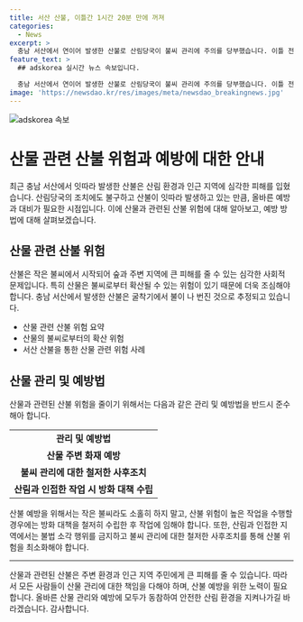 ```yaml
---
title: 서산 산불, 이틀간 1시간 20분 만에 꺼져
categories:
  - News
excerpt: >
  충남 서산에서 연이어 발생한 산불로 산림당국이 불씨 관리에 주의를 당부했습니다. 이틀 전 발생한 산불은 굴착기에서의 불발로 인한 것으로 파악되며, 산림청과 충남도는 불씨 관리를 철저히 해달라고 당부했습니다. 또한, 화재 발생 위험이 높은 작업 시 방화 대책 수립을 당부했습니다. 산불 발생 원인과 피해 면적은 조사 중이며, 산림청은 영농부산물 불법소각 행위를 금지하고 시민들의 협조를 요청하고 있습니다.
feature_text: >
  ## adskorea 실시간 뉴스 속보입니다.

  충남 서산에서 연이어 발생한 산불로 산림당국이 불씨 관리에 주의를 당부했습니다. 이틀 전 발생한 산불은 굴착기에서의 불발로 인한 것으로 파악되며, 산림청과 충남도는 불씨 관리를 철저히 해달라고 당부했습니다. 또한, 화재 발생 위험이 높은 작업 시 방화 대책 수립을 당부했습니다. 산불 발생 원인과 피해 면적은 조사 중이며, 산림청은 영농부산물 불법소각 행위를 금지하고 시민들의 협조를 요청하고 있습니다.
image: 'https://newsdao.kr/res/images/meta/newsdao_breakingnews.jpg'
---
```


<p><img src="https: // newsdao.kr / res / images / meta / newsdao_breakingnews.jpg" alt="adskorea 속보" /></p>

<h1>산물 관련 산불 위험과 예방에 대한 안내</h1>

<p data-ke-size="size16">최근 충남 서산에서 잇따라 발생한 산불은 산림 환경과 인근 지역에 심각한 피해를 입혔습니다. 산림당국의 조치에도 불구하고 산불이 잇따라 발생하고 있는 만큼, 올바른 예방과 대비가 필요한 시점입니다. 이에 산물과 관련된 산불 위험에 대해 알아보고, 예방 방법에 대해 살펴보겠습니다.</p>

<h2 data-ke-size="size26">산물 관련 산불 위험</h2>

<p data-ke-size="size16">산불은 작은 불씨에서 시작되어 숲과 주변 지역에 큰 피해를 줄 수 있는 심각한 사회적 문제입니다. 특히 산물은 불씨로부터 확산될 수 있는 위험이 있기 때문에 더욱 조심해야 합니다. 충남 서산에서 발생한 산불은 굴착기에서 불이 나 번진 것으로 추정되고 있습니다.</p>

<ul>
  <li>산물 관련 산불 위험 요약</li>
  <li>산물의 불씨로부터의 확산 위험</li>
  <li>서산 산불을 통한 산물 관련 위험 사례</li>
</ul>

<h2 data-ke-size="size26">산물 관리 및 예방법</h2>

<p data-ke-size="size16">산물과 관련된 산불 위험을 줄이기 위해서는 다음과 같은 관리 및 예방법을 반드시 준수해아 합니다.</p>

<table>
  <tr>
    <td style="text-align: center; height: 17px;"><b>관리 및 예방법</b></td>
  </tr>
  <tr>
    <td style="text-align: center; height: 17px;"><b>산물 주변 화재 예방</b></td>
  </tr>
  <tr>
    <td style="text-align: center; height: 17px;"><b>불씨 관리에 대한 철저한 사후조치</b></td>
  </tr>
  <tr>
    <td style="text-align: center; height: 17px;"><b>산림과 인접한 작업 시 방화 대책 수립</b></td>
  </tr>
</table>

<p data-ke-size="size16">산불 예방을 위해서는 작은 불씨라도 소홀히 하지 말고, 산불 위험이 높은 작업을 수행할 경우에는 방화 대책을 철저히 수립한 후 작업에 임해야 합니다. 또한, 산림과 인접한 지역에서는 불법 소각 행위를 금지하고 불씨 관리에 대한 철저한 사후조치를 통해 산불 위험을 최소화해야 합니다.</p>

<hr>

<p data-ke-size="size16">산물과 관련된 산불은 주변 환경과 인근 지역 주민에게 큰 피해를 줄 수 있습니다. 따라서 모든 사람들이 산물 관리에 대한 책임을 다해야 하며, 산불 예방을 위한 노력이 필요합니다. 올바른 산물 관리와 예방에 모두가 동참하여 안전한 산림 환경을 지켜나가길 바라겠습니다. 감사합니다.</p>

